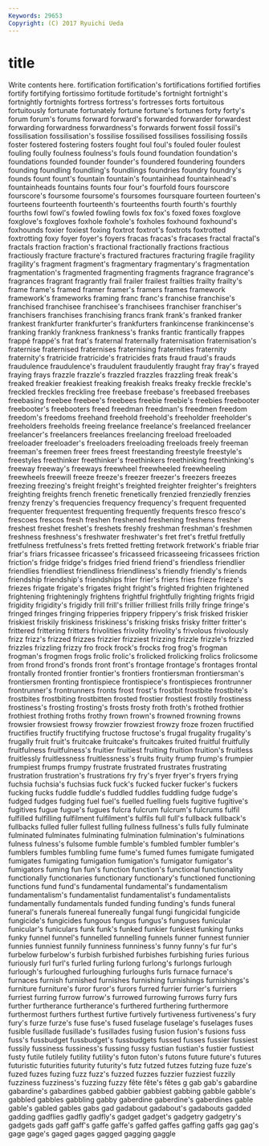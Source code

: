 ```yaml
---
Keywords: 29653 
Copyright: (C) 2017 Ryuichi Ueda
---
```


# title

Write contents here.
 fortification fortification's fortifications fortified fortifies fortify
fortifying fortissimo fortitude fortitude's fortnight fortnight's fortnightly fortnights fortress fortress's
fortresses forts fortuitous fortuitously fortunate fortunately fortune fortune's fortunes forty
forty's forum forum's forums forward forward's forwarded forwarder forwardest forwarding
forwardness forwardness's forwards forwent fossil fossil's fossilisation fossilisation's fossilise fossilised
fossilises fossilising fossils foster fostered fostering fosters fought foul foul's
fouled fouler foulest fouling foully foulness foulness's fouls found foundation
foundation's foundations founded founder founder's foundered foundering founders founding foundling
foundling's foundlings foundries foundry foundry's founds fount fount's fountain fountain's
fountainhead fountainhead's fountainheads fountains founts four four's fourfold fours fourscore
fourscore's foursome foursome's foursomes foursquare fourteen fourteen's fourteens fourteenth fourteenth's
fourteenths fourth fourth's fourthly fourths fowl fowl's fowled fowling fowls
fox fox's foxed foxes foxglove foxglove's foxgloves foxhole foxhole's foxholes
foxhound foxhound's foxhounds foxier foxiest foxing foxtrot foxtrot's foxtrots foxtrotted
foxtrotting foxy foyer foyer's foyers fracas fracas's fracases fractal fractal's
fractals fraction fraction's fractional fractionally fractions fractious fractiously fracture fracture's
fractured fractures fracturing fragile fragility fragility's fragment fragment's fragmentary fragmentary's
fragmentation fragmentation's fragmented fragmenting fragments fragrance fragrance's fragrances fragrant fragrantly
frail frailer frailest frailties frailty frailty's frame frame's framed framer
framer's framers frames framework framework's frameworks framing franc franc's franchise
franchise's franchised franchisee franchisee's franchisees franchiser franchiser's franchisers franchises franchising
francs frank frank's franked franker frankest frankfurter frankfurter's frankfurters frankincense
frankincense's franking frankly frankness frankness's franks frantic frantically frappes frappé
frappé's frat frat's fraternal fraternally fraternisation fraternisation's fraternise fraternised fraternises
fraternising fraternities fraternity fraternity's fratricide fratricide's fratricides frats fraud fraud's
frauds fraudulence fraudulence's fraudulent fraudulently fraught fray fray's frayed fraying
frays frazzle frazzle's frazzled frazzles frazzling freak freak's freaked freakier
freakiest freaking freakish freaks freaky freckle freckle's freckled freckles freckling
free freebase freebase's freebased freebases freebasing freebee freebee's freebees freebie
freebie's freebies freebooter freebooter's freebooters freed freedman freedman's freedmen freedom
freedom's freedoms freehand freehold freehold's freeholder freeholder's freeholders freeholds freeing
freelance freelance's freelanced freelancer freelancer's freelancers freelances freelancing freeload freeloaded
freeloader freeloader's freeloaders freeloading freeloads freely freeman freeman's freemen freer
frees freest freestanding freestyle freestyle's freestyles freethinker freethinker's freethinkers freethinking
freethinking's freeway freeway's freeways freewheel freewheeled freewheeling freewheels freewill freeze
freeze's freezer freezer's freezers freezes freezing freezing's freight freight's freighted
freighter freighter's freighters freighting freights french frenetic frenetically frenzied frenziedly
frenzies frenzy frenzy's frequencies frequency frequency's frequent frequented frequenter frequentest
frequenting frequently frequents fresco fresco's frescoes frescos fresh freshen freshened
freshening freshens fresher freshest freshet freshet's freshets freshly freshman freshman's
freshmen freshness freshness's freshwater freshwater's fret fret's fretful fretfully fretfulness
fretfulness's frets fretted fretting fretwork fretwork's friable friar friar's friars
fricassee fricassee's fricasseed fricasseeing fricassees friction friction's fridge fridge's fridges
fried friend friend's friendless friendlier friendlies friendliest friendliness friendliness's friendly
friendly's friends friendship friendship's friendships frier frier's friers fries frieze
frieze's friezes frigate frigate's frigates fright fright's frighted frighten frightened
frightening frighteningly frightens frightful frightfully frighting frights frigid frigidity frigidity's
frigidly frill frill's frillier frilliest frills frilly fringe fringe's fringed
fringes fringing fripperies frippery frippery's frisk frisked friskier friskiest friskily
friskiness friskiness's frisking frisks frisky fritter fritter's frittered frittering fritters
frivolities frivolity frivolity's frivolous frivolously frizz frizz's frizzed frizzes frizzier
frizziest frizzing frizzle frizzle's frizzled frizzles frizzling frizzy fro frock
frock's frocks frog frog's frogman frogman's frogmen frogs frolic frolic's
frolicked frolicking frolics frolicsome from frond frond's fronds front front's
frontage frontage's frontages frontal frontally fronted frontier frontier's frontiers frontiersman
frontiersman's frontiersmen fronting frontispiece frontispiece's frontispieces frontrunner frontrunner's frontrunners fronts
frost frost's frostbit frostbite frostbite's frostbites frostbiting frostbitten frosted frostier
frostiest frostily frostiness frostiness's frosting frosting's frosts frosty froth froth's
frothed frothier frothiest frothing froths frothy frown frown's frowned frowning
frowns frowsier frowsiest frowsy frowzier frowziest frowzy froze frozen fructified
fructifies fructify fructifying fructose fructose's frugal frugality frugality's frugally fruit
fruit's fruitcake fruitcake's fruitcakes fruited fruitful fruitfully fruitfulness fruitfulness's fruitier
fruitiest fruiting fruition fruition's fruitless fruitlessly fruitlessness fruitlessness's fruits fruity
frump frump's frumpier frumpiest frumps frumpy frustrate frustrated frustrates frustrating
frustration frustration's frustrations fry fry's fryer fryer's fryers frying fuchsia
fuchsia's fuchsias fuck fuck's fucked fucker fucker's fuckers fucking fucks
fuddle fuddle's fuddled fuddles fuddling fudge fudge's fudged fudges fudging
fuel fuel's fuelled fuelling fuels fugitive fugitive's fugitives fugue fugue's
fugues fulcra fulcrum fulcrum's fulcrums fulfil fulfilled fulfilling fulfilment fulfilment's
fulfils full full's fullback fullback's fullbacks fulled fuller fullest fulling
fullness fullness's fulls fully fulminate fulminated fulminates fulminating fulmination fulmination's
fulminations fulness fulness's fulsome fumble fumble's fumbled fumbler fumbler's fumblers
fumbles fumbling fume fume's fumed fumes fumigate fumigated fumigates fumigating
fumigation fumigation's fumigator fumigator's fumigators fuming fun fun's function function's
functional functionality functionally functionaries functionary functionary's functioned functioning functions fund
fund's fundamental fundamental's fundamentalism fundamentalism's fundamentalist fundamentalist's fundamentalists fundamentally fundamentals
funded funding funding's funds funeral funeral's funerals funereal funereally fungal
fungi fungicidal fungicide fungicide's fungicides fungous fungus fungus's funguses funicular
funicular's funiculars funk funk's funked funkier funkiest funking funks funky
funnel funnel's funnelled funnelling funnels funner funnest funnier funnies funniest
funnily funniness funniness's funny funny's fur fur's furbelow furbelow's furbish
furbished furbishes furbishing furies furious furiously furl furl's furled furling
furlong furlong's furlongs furlough furlough's furloughed furloughing furloughs furls furnace
furnace's furnaces furnish furnished furnishes furnishing furnishings furnishings's furniture furniture's
furor furor's furors furred furrier furrier's furriers furriest furring furrow
furrow's furrowed furrowing furrows furry furs further furtherance furtherance's furthered
furthering furthermore furthermost furthers furthest furtive furtively furtiveness furtiveness's fury
fury's furze furze's fuse fuse's fused fuselage fuselage's fuselages fuses
fusible fusillade fusillade's fusillades fusing fusion fusion's fusions fuss fuss's
fussbudget fussbudget's fussbudgets fussed fusses fussier fussiest fussily fussiness fussiness's
fussing fussy fustian fustian's fustier fustiest fusty futile futilely futility
futility's futon futon's futons future future's futures futuristic futurities futurity
futurity's futz futzed futzes futzing fuze fuze's fuzed fuzes fuzing
fuzz fuzz's fuzzed fuzzes fuzzier fuzziest fuzzily fuzziness fuzziness's fuzzing
fuzzy fête fête's fêtes g gab gab's gabardine gabardine's gabardines
gabbed gabbier gabbiest gabbing gabble gabble's gabbled gabbles gabbling gabby
gaberdine gaberdine's gaberdines gable gable's gabled gables gabs gad gadabout
gadabout's gadabouts gadded gadding gadflies gadfly gadfly's gadget gadget's gadgetry
gadgetry's gadgets gads gaff gaff's gaffe gaffe's gaffed gaffes gaffing
gaffs gag gag's gage gage's gaged gages gagged gagging gaggle

